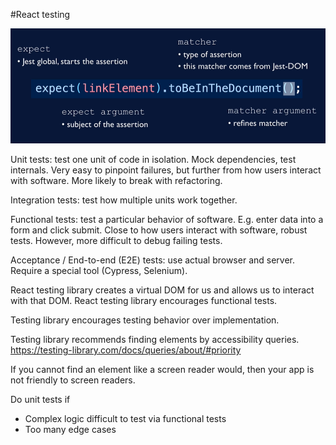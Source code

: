 #React testing

![alt text](./assertion-example.PNG)

Unit tests: test one unit of code in isolation. 
Mock dependencies, test internals. Very easy to pinpoint failures, but further
from how users interact with software. More likely to break with refactoring.

Integration tests: test how multiple units work together. 

Functional tests: test a particular behavior of software. E.g. enter data into 
a form and click submit. Close to how users interact with software, robust tests.
However, more difficult to debug failing tests.

Acceptance / End-to-end (E2E) tests: use actual browser and server. Require
a special tool (Cypress, Selenium).

React testing library creates a virtual DOM for us and allows us to interact
with that DOM. React testing library encourages functional tests.

Testing library encourages testing behavior over implementation.

Testing library recommends finding elements by accessibility queries.
https://testing-library.com/docs/queries/about/#priority

If you cannot find an element like a screen reader would, then your app is not
friendly to screen readers.

Do unit tests if
* Complex logic difficult to test via functional tests
* Too many edge cases